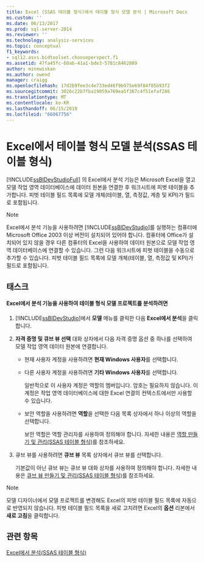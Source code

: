 ```yaml
---
title: Excel (SSAS 테이블 형식)에서 테이블 형식 모델 분석 | Microsoft Docs
ms.custom: ''
ms.date: 06/13/2017
ms.prod: sql-server-2014
ms.reviewer: ''
ms.technology: analysis-services
ms.topic: conceptual
f1_keywords:
- sql12.asvs.bidtoolset.chooseperspect.f1
ms.assetid: 47fa45fc-60ab-41a1-bde3-5781c8462889
author: minewiskan
ms.author: owend
manager: craigg
ms.openlocfilehash: 17d2b9fee3c4e733ed46f9b975e69f84f05b93f2
ms.sourcegitcommit: 3026c22b7fba19059a769ea5f367c4f51efaf286
ms.translationtype: MT
ms.contentlocale: ko-KR
ms.lasthandoff: 06/15/2019
ms.locfileid: "66067756"
---
```

# <a name="analyze-a-tabular-model-in-excel-ssas-tabular"></a>Excel에서 테이블 형식 모델 분석(SSAS 테이블 형식)
  [!INCLUDE[ssBIDevStudioFull](../../includes/ssbidevstudiofull-md.md)] 의 Excel에서 분석 기능은 Microsoft Excel을 열고 모델 작업 영역 데이터베이스에 데이터 원본을 연결한 후 워크시트에 피벗 테이블을 추가합니다. 피벗 테이블 필드 목록에 모델 개체(테이블, 열, 측정값, 계층 및 KPI)가 필드로 포함됩니다.  
  
> [!NOTE]  
>  Excel에서 분석 기능을 사용하려면 [!INCLUDE[ssBIDevStudio](../../includes/ssbidevstudio-md.md)]를 실행하는 컴퓨터에 Microsoft Office 2003 이상 버전이 설치되어 있어야 합니다. 컴퓨터에 Office가 설치되어 있지 않을 경우 다른 컴퓨터의 Excel을 사용하여 데이터 원본으로 모델 작업 영역 데이터베이스에 연결할 수 있습니다. 그런 다음 워크시트에 피벗 테이블을 수동으로 추가할 수 있습니다. 피벗 테이블 필드 목록에 모델 개체(테이블, 열, 측정값 및 KPI)가 필드로 포함됩니다.  
  
## <a name="tasks"></a>태스크  
  
#### <a name="to-analyze-a-tabular-model-project-by-using-the-analyze-in-excel-feature"></a>Excel에서 분석 기능을 사용하여 테이블 형식 모델 프로젝트를 분석하려면  
  
1.  [!INCLUDE[ssBIDevStudio](../../includes/ssbidevstudio-md.md)]에서 **모델** 메뉴를 클릭한 다음 **Excel에서 분석**을 클릭합니다.  
  
2.  **자격 증명 및 큐브 뷰 선택** 대화 상자에서 다음 자격 증명 옵션 중 하나를 선택하여 모델 작업 영역 데이터 원본에 연결합니다.  
  
    -   현재 사용자 계정을 사용하려면 **현재 Windows 사용자**를 선택합니다.  
  
    -   다른 사용자 계정을 사용하려면 **기타 Windows 사용자**를 선택합니다.  
  
         일반적으로 이 사용자 계정은 역할의 멤버입니다. 암호는 필요하지 않습니다. 이 계정은 작업 영역 데이터베이스에 대한 Excel 연결의 컨텍스트에서만 사용할 수 있습니다.  
  
    -   보안 역할을 사용하려면 **역할**을 선택한 다음 목록 상자에서 하나 이상의 역할을 선택합니다.  
  
         보안 역할은 역할 관리자를 사용하여 정의해야 합니다. 자세한 내용은 [역할 만들기 및 관리&#40;SSAS 테이블 형식&#41;](roles-ssas-tabular.md)를 참조하세요.  
  
3.  큐브 뷰를 사용하려면 **큐브 뷰** 목록 상자에서 큐브 뷰를 선택합니다.  
  
     기본값이 아닌 큐브 뷰는 큐브 뷰 대화 상자를 사용하여 정의해야 합니다. 자세한 내용은 [큐브 뷰 만들기 및 관리&#40;SSAS 테이블 형식&#41;](perspectives-ssas-tabular.md)를 참조하세요.  
  
> [!NOTE]  
>  모델 디자이너에서 모델 프로젝트를 변경해도 Excel의 피벗 테이블 필드 목록에 자동으로 반영되지 않습니다. 피벗 테이블 필드 목록을 새로 고치려면 Excel의 **옵션** 리본에서 **새로 고침**을 클릭합니다.  
  
## <a name="see-also"></a>관련 항목  
 [Excel에서 분석&#40;SSAS 테이블 형식&#41;](analyze-in-excel-ssas-tabular.md)  
  
  
